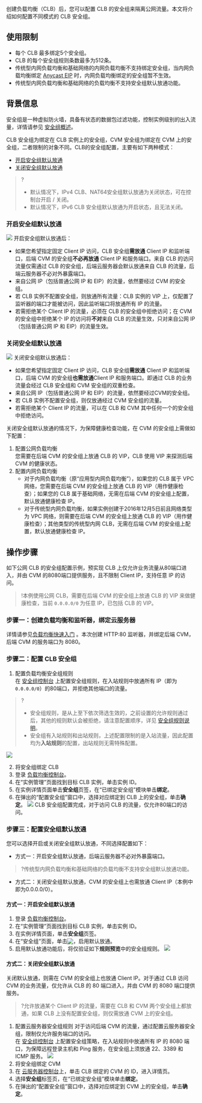 创建负载均衡（CLB）后，您可以配置 CLB 的安全组来隔离公网流量。本文将介绍如何配置不同模式的 CLB 安全组。
## 使用限制
- 每个 CLB 最多绑定5个安全组。
- CLB 的每个安全组规则条数最多为512条。
- 传统型内网负载均衡和基础网络的内网负载均衡不支持绑定安全组，当内网负载均衡绑定 [Anycast EIP](https://intl.cloud.tencent.com/document/product/214/32426) 时，内网负载均衡绑定的安全组暂不生效。
- 传统型内网负载均衡和基础网络的负载均衡不支持安全组默认放通功能。

## 背景信息
安全组是一种虚拟防火墙，具备有状态的数据包过滤功能，控制实例级别的出入流量，详情请参见 [安全组概述](https://intl.cloud.tencent.com/document/product/213/12452)。

CLB 安全组为绑定在 CLB 实例上的安全组，CVM 安全组为绑定在 CVM 上的安全组，二者限制的对象不同。CLB的安全组配置，主要有如下两种模式：
- [开启安全组默认放通](#open-security-group)
- [关闭安全组默认放通](#close-security-group)

>?
>- 默认情况下，IPv4 CLB、NAT64安全组默认放通为关闭状态，可在控制台开启 / 关闭。
>- 默认情况下，IPv6 CLB 安全组默认放通为开启状态，且无法关闭。


### 开启安全组默认放通[](id:open-security-group)
![](https://main.qcloudimg.com/raw/0d2b50ca557d805ce5790fcdd3974b40.jpg)
开启安全组默认放通后：
<ul ><li>如果您希望指定固定 Client IP 访问，CLB 安全组<strong>需放通</strong> Client IP 和监听端口，后端 CVM 的安全组<strong>不必再放通</strong> Client IP 和服务端口。来自 CLB 的访问流量仅需通过 CLB 的安全组，后端云服务器会默认放通来自 CLB 的流量，后端云服务器不必对外暴露端口。</li>
<li>来自公网 IP（包括普通公网 IP 和 EIP）的流量，依然要经过 CVM 的安全组。</li>
<li>若 CLB 实例不配置安全组，则放通所有流量：CLB 实例的 VIP 上，仅配置了监听器的端口才能被访问，因此监听端口将放通所有 IP 的流量。</li>
<li>若需拒绝某个 Client IP 的流量，必须在 CLB 的安全组中拒绝访问；在 CVM 的安全组中拒绝某个 IP 的访问将<strong>不对</strong>来自 CLB 的流量生效，只对来自公网 IP（包括普通公网 IP 和 EIP）的流量生效。</li></ul>


### 关闭安全组默认放通[](id:close-security-group)
![](https://main.qcloudimg.com/raw/9357f8d81a0027110bd6a977cda4aafc.jpg)
关闭安全组默认放通后：</p>
<ul ><li>如果您希望指定固定 Client IP 访问，CLB 安全组<strong>需放通</strong> Client IP 和监听端口，后端 CVM 的安全组<strong>也需放通</strong>Client IP 和服务端口。即通过 CLB 的业务流量会经过 CLB 安全组和 CVM 安全组的双重检查。</li>
<li>来自公网 IP（包括普通公网 IP 和 EIP）的流量，依然要经过CVM的安全组。</li>
<li>若 CLB 实例不配置安全组，则仅放通经过 CVM 安全组的流量。</li>
<li>若需拒绝某个 Client IP 的流量，可以在 CLB 和 CVM 其中任何一个的安全组中拒绝访问。</li></ul>
<p >关闭安全组默认放通的情况下，为保障健康检查功能，在 CVM 的安全组上需做如下配置：</p>
<ol ><li>配置公网负载均衡<br>您需要在后端 CVM 的安全组上放通 CLB 的 VIP，CLB 使用 VIP 来探测后端 CVM 的健康状态。</li>
<li>配置内网负载均衡<ul><li>对于内网负载均衡（原“应用型内网负载均衡”），如果您的 CLB 属于 VPC 网络，您需要在后端 CVM 的安全组上放通 CLB 的 VIP（用作健康检查）；如果您的 CLB 属于基础网络，无需在后端 CVM 的安全组上配置，默认放通健康检查 IP。</li><li>对于传统型内网负载均衡，如果实例创建于2016年12月5日前且网络类型为 VPC 网络，则需要在后端 CVM 的安全组上放通 CLB 的 VIP（用作健康检查）；其他类型的传统型内网 CLB，无需在后端 CVM 的安全组上配置，默认放通健康检查 IP。</li></ul></li></ol>

## 操作步骤
如下公网 CLB 的安全组配置示例，预实现 CLB 上仅允许业务流量从80端口进入，并由 CVM 的8080端口提供服务，且不限制 Client IP，支持任意 IP 的访问。
> !本例使用公网 CLB，需要在后端 CVM 的安全组上放通 CLB 的 VIP 来做健康检查，当前 `0.0.0.0/0` 为任意 IP，已包括 CLB 的 VIP。

### 步骤一：创建负载均衡和监听器，绑定云服务器

详情请参见[负载均衡快速入门](https://intl.cloud.tencent.com/document/product/214/8975) 。本次创建 HTTP:80 监听器，并绑定后端 CVM，后端 CVM 的服务端口为 8080。
<img alt="" src="https://main.qcloudimg.com/raw/9ec487d62b6092e6f5b14c1791ef5f4e.png" >

### 步骤二：配置 CLB 安全组
1. 配置负载均衡安全组规则<br>在 <a rel="nofollow" href="https://console.cloud.tencent.com/cvm/securitygroup">安全组控制台</a> 上配置安全组规则，在入站规则中放通所有 IP（即为`0.0.0.0/0`）的80端口，并拒绝其他端口的流量。
> ?
> - 安全组规则，是从上至下依次筛选生效的，之前设置的允许规则通过后，其他的规则默认会被拒绝，请注意配置顺序，详见 <a rel="nofollow" href="https://intl.cloud.tencent.com/document/product/215/38750">安全组规则说明</a>。
> - 安全组有入站规则和出站规则，上述配置限制的是入站流量，因此配置均为<strong>入站规则</strong>的配置，出站规则无需特殊配置。
>
  ![](https://main.qcloudimg.com/raw/65b035098c49c77f4a82eed799353bc4.png) 

2. 将安全组绑定 CLB
 1. 登录 [负载均衡控制台](https://console.cloud.tencent.com/loadbalance)。
 2. 在“实例管理”页面找到目标 CLB 实例，单击实例 ID。
 3. 在实例详情页面单击**安全组**页签，在“已绑定安全组”模块单击**绑定**。
 4. 在弹出的“配置安全组”窗口中，选择对应绑定到 CLB 上的安全组，单击**确定**。
       ![](https://main.qcloudimg.com/raw/8a9701e700a94ba55a9a650eb87b4456.png) 
     CLB 安全组配置完成，对于访问 CLB 的流量，仅允许80端口的访问。
     <img alt="" src="https://main.qcloudimg.com/raw/a32cd86653185a5138006757aab38075.png" >

### 步骤三：配置安全组默认放通
您可以选择开启或关闭安全组默认放通，不同选择配置如下：
- 方式一：开启安全组默认放通，后端云服务器不必对外暴露端口。
>?传统型内网负载均衡和基础网络的负载均衡不支持安全组默认放通功能。
- 方式二：关闭安全组默认放通，CVM 的安全组上也需放通 Client IP（本例中即为0.0.0.0/0）。

#### 方式一：开启安全组默认放通
1.  登录 [负载均衡控制台](https://console.cloud.tencent.com/loadbalance)。
2. 在“实例管理”页面找到目标 CLB 实例，单击实例 ID。
3. 在实例详情页面，单击**安全组**页签。
2. 在“安全组”页面，单击<img style="margin:-3px 0px" src="https://main.qcloudimg.com/raw/5ba06490364505efc4d698e3adb1064e.png">，启用默认放通。
3. 启用默认放通功能后，将仅验证如下<strong>规则预览</strong>中的安全组规则。
    ![](https://main.qcloudimg.com/raw/6caa47138ecb97cc3c60cb38971792fd.png)

#### 方式二：关闭安全组默认放通
关闭默认放通，则需在 CVM 的安全组上也放通 Client IP。对于通过 CLB 访问 CVM 的业务流量，仅允许从 CLB 的 80 端口进入，并由 CVM 的 8080 端口提供服务。
>?允许放通某个 Client IP 的流量，需要在 CLB 和 CVM 两个安全组上都放通，如果 CLB 上没有配置安全组，则仅需放通 CVM 上的安全组。
>
1. 配置云服务器安全组规则
   对于访问后端 CVM 的流量，通过配置云服务器安全组，限制仅允许服务端口的访问。<br>在 [安全组控制台](https://console.cloud.tencent.com/cvm/securitygroup) 上配置安全组策略，在入站规则中放通所有 IP 的 8080 端口，为保障远程登录主机和 Ping 服务，在安全组上须放通 22、3389 和 ICMP 服务。
   ![](https://console.cloud.tencent.com/cvm/instance/index?rid=1)
2. 将安全组绑定 CVM
 1. 在 [云服务器控制台](https://console.intl.cloud.tencent.com/cvm/instance/index?rid=1)上，单击 CLB 绑定的 CVM 的 ID，进入详情页。
 2. 选择**安全组**标签页，在“已绑定安全组”模块单击**绑定**。
 3. 在弹出的“配置安全组”窗口中，选择对应绑定到 CVM 上的安全组，单击**确定**。      <img alt="" src="https://main.qcloudimg.com/raw/6e0e1c2f834bb7425ef3ca010114165a.png" title="点击看原图">

